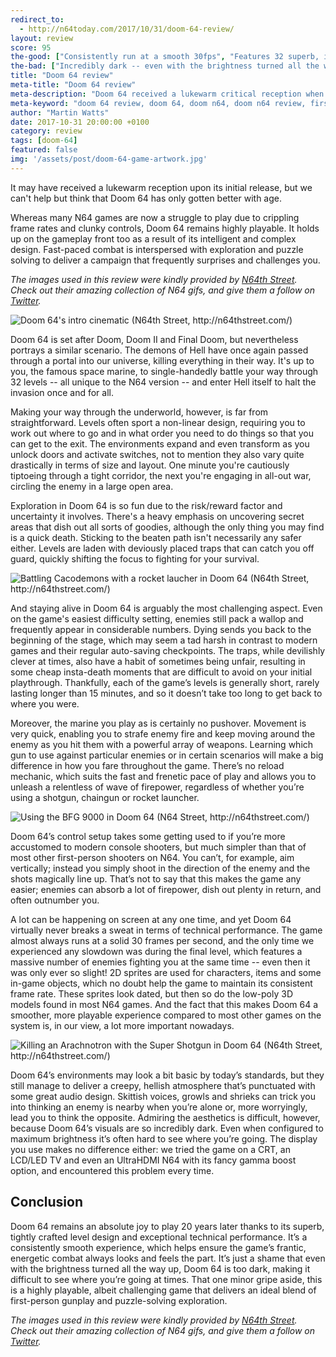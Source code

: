 ```yaml
---
redirect_to:
  - http://n64today.com/2017/10/31/doom-64-review/
layout: review
score: 95
the-good: ["Consistently run at a smooth 30fps", "Features 32 superb, intricately designed levels that require thought and puzzle-solving skills", "Easy to play thanks to simple control scheme"]
the-bad: ["Incredibly dark -- even with the brightness turned all the way up", "Some in-game traps are a bit unfair"]
title: "Doom 64 review"
meta-title: "Doom 64 review"
meta-description: "Doom 64 received a lukewarm critical reception when it came to the N64 in 1997. Find out how it plays now with our in-depth review."
meta-keyword: "doom 64 review, doom 64, doom n64, doom n64 review, first person shooter n64"
author: "Martin Watts"
date: 2017-10-31 20:00:00 +0100
category: review
tags: [doom-64]
featured: false
img: '/assets/post/doom-64-game-artwork.jpg'
---
```


It may have received a lukewarm reception upon its initial release, but we can't help but think that Doom 64 has only gotten better with age.

Whereas many N64 games are now a struggle to play due to crippling frame rates and clunky controls, Doom 64 remains highly playable. It holds up on the gameplay front too as a result of its intelligent and complex design. Fast-paced combat is interspersed with exploration and puzzle solving to deliver a campaign that frequently surprises and challenges you.

*The images used in this review were kindly provided by [N64th Street](http://n64thstreet.com/). Check out their amazing collection of N64 gifs, and give them a follow on [Twitter](https://twitter.com/n64thstreetgifs).*

<img align="center" src="http://78.media.tumblr.com/7f9a31c16c51a0d2fddca513730b563a/tumblr_n5bq9lP2ca1s3uawvo2_r3_400.gif" alt="Doom 64's intro cinematic (N64th Street, http://n64thstreet.com/)">

Doom 64 is set after Doom, Doom II and Final Doom, but nevertheless portrays a similar scenario. The demons of Hell have once again passed through a portal into our universe, killing everything in their way. It's up to you, the famous space marine, to single-handedly battle your way through 32 levels -- all unique to the N64 version -- and enter Hell itself to halt the invasion once and for all.

Making your way through the underworld, however, is far from straightforward. Levels often sport a non-linear design, requiring you to work out where to go and in what order you need to do things so that you can get to the exit. The environments expand and even transform as you unlock doors and activate switches, not to mention they also vary quite drastically in terms of size and layout. One minute you're cautiously tiptoeing through a tight corridor, the next you're engaging in all-out war, circling the enemy in a large open area.

Exploration in Doom 64 is so fun due to the risk/reward factor and uncertainty it involves. There's a heavy emphasis on uncovering secret areas that dish out all sorts of goodies, although the only thing you may find is a quick death. Sticking to the beaten path isn't necessarily any safer either. Levels are laden with deviously placed traps that can catch you off guard, quickly shifting the focus to fighting for your survival.

<img align="center" src="http://78.media.tumblr.com/f451f9a206f92d29dc166c91e2b6b5ce/tumblr_ognoj5snDI1s3uawvo1_400.gif" alt="Battling Cacodemons with a rocket laucher in Doom 64 (N64th Street, http://n64thstreet.com/)">

And staying alive in Doom 64 is arguably the most challenging aspect. Even on the game's easiest difficulty setting, enemies still pack a wallop and frequently appear in considerable numbers. Dying sends you back to the beginning of the stage, which may seem a tad harsh in contrast to modern games and their regular auto-saving checkpoints. The traps, while devilishly clever at times, also have a habit of sometimes being unfair, resulting in some cheap insta-death moments that are difficult to avoid on your initial playthrough. Thankfully, each of the game’s levels is generally short, rarely lasting longer than 15 minutes, and so it doesn’t take too long to get back to where you were.

Moreover, the marine you play as is certainly no pushover. Movement is very quick, enabling you to strafe enemy fire and keep moving around the enemy as you hit them with a powerful array of weapons. Learning which gun to use against particular enemies or in certain scenarios will make a big difference in how you fare throughout the game. There’s no reload mechanic, which suits the fast and frenetic pace of play and allows you to unleash a relentless of wave of firepower, regardless of whether you’re using a shotgun, chaingun or rocket launcher.

<img align="center" src="http://78.media.tumblr.com/e99c2e7312721e38392f50b7355d546e/tumblr_og1y8c158d1s3uawvo1_400.gif" alt="Using the BFG 9000 in Doom 64 (N64 Street, http://n64thstreet.com/)">

Doom 64’s control setup takes some getting used to if you’re more accustomed to modern console shooters, but much simpler than that of most other first-person shooters on N64. You can’t, for example, aim vertically; instead you simply shoot in the direction of the enemy and the shots magically line up. That’s not to say that this makes the game any easier; enemies can absorb a lot of firepower, dish out plenty in return, and often outnumber you.

A lot can be happening on screen at any one time, and yet Doom 64 virtually never breaks a sweat in terms of technical performance. The game almost always runs at a solid 30 frames per second, and the only time we experienced any slowdown was during the final level, which features a massive number of enemies fighting you at the same time -- even then it was only ever so slight! 2D sprites are used for characters, items and some in-game objects, which no doubt help the game to maintain its consistent frame rate. These sprites look dated, but then so do the low-poly 3D models found in most N64 games. And the fact that this makes Doom 64 a smoother, more playable experience compared to most other games on the system is, in our view, a lot more important nowadays.

<img align="center" src="http://78.media.tumblr.com/69398b4e08563ac1f5a50d87521c183b/tumblr_nwhgkzzSaK1s3uawvo1_500.gif" alt="Killing an Arachnotron with the Super Shotgun in Doom 64 (N64th Street, http://n64thstreet.com/)">

Doom 64’s environments may look a bit basic by today’s standards, but they still manage to deliver a creepy, hellish atmosphere that’s punctuated with some great audio design. Skittish voices, growls and shrieks can trick you into thinking an enemy is nearby when you’re alone or, more worryingly, lead you to think the opposite. Admiring the aesthetics is difficult, however, because Doom 64’s visuals are so incredibly dark. Even when configured to maximum brightness it’s often hard to see where you’re going. The display you use makes no difference either: we tried the game on a CRT, an LCD/LED TV and even an UltraHDMI N64 with its fancy gamma boost option, and encountered this problem every time.

## Conclusion ##

Doom 64 remains an absolute joy to play 20 years later thanks to its superb, tightly crafted level design and exceptional technical performance. It’s a consistently smooth experience, which helps ensure the game’s frantic, energetic combat always looks and feels the part. It’s just a shame that even with the brightness turned all the way up, Doom 64 is too dark, making it difficult to see where you’re going at times. That one minor gripe aside, this is a highly playable, albeit challenging game that delivers an ideal blend of first-person gunplay and puzzle-solving exploration.

*The images used in this review were kindly provided by [N64th Street](http://n64thstreet.com/). Check out their amazing collection of N64 gifs, and give them a follow on [Twitter](https://twitter.com/n64thstreetgifs).*
